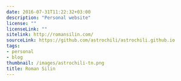 ```yaml
---
date: 2016-07-31T11:22:32+03:00
description: "Personal website"
license: ""
licenseLink: ""
sitelink: http://romansilin.com/
sourceLink: https://github.com/astrochili/astrochili.github.io
tags:
- personal
- blog
thumbnail: /images/astrochili-tn.png
title: Roman Silin
---
```



